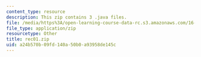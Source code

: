 ```yaml
---
content_type: resource
description: This zip contains 3 .java files.
file: /media/https%3A/open-learning-course-data-rc.s3.amazonaws.com/16-410-principles-of-autonomy-and-decision-making-fall-2010/a24b570b09fd140a50b0a93958de145c_rec01.zip
file_type: application/zip
resourcetype: Other
title: rec01.zip
uid: a24b570b-09fd-140a-50b0-a93958de145c
---
```

